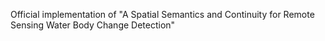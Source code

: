 Official implementation of "A Spatial Semantics and Continuity for Remote Sensing Water Body  Change Detection"
